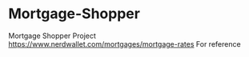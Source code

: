 # Mortgage-Shopper
Mortgage Shopper Project
https://www.nerdwallet.com/mortgages/mortgage-rates For reference
